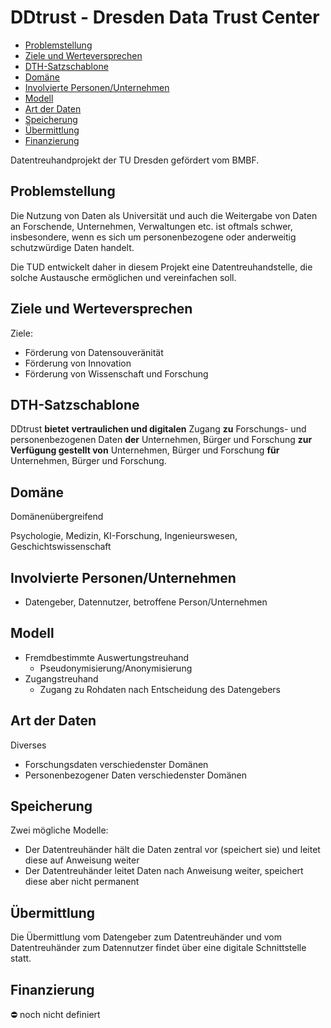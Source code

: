 
# DDtrust - Dresden Data Trust Center

-   [Problemstellung](#problemstellung)
-   [Ziele und Werteversprechen](#ziele)
-   [DTH-Satzschablone](#schablone)
-   [Domäne](#domaene)
-   [Involvierte Personen/Unternehmen](#involv)
-   [Modell](#modell)
-   [Art der Daten](#daten)
-   [Speicherung](#speicherung)
-   [Übermittlung](#uebermittlung)
-   [Finanzierung](#finanzierung)

Datentreuhandprojekt der TU Dresden gefördert vom BMBF.

<a name="problemstellung"></a>
## Problemstellung

Die Nutzung von Daten als Universität und auch die Weitergabe von Daten an Forschende, Unternehmen, Verwaltungen etc. ist oftmals schwer, insbesondere, wenn es sich um personenbezogene oder anderweitig schutzwürdige Daten handelt.

Die TUD entwickelt daher in diesem Projekt eine Datentreuhandstelle, die solche Austausche ermöglichen und vereinfachen soll.

<a name="ziele"></a>
## Ziele und Werteversprechen

Ziele:

-   Förderung von Datensouveränität
-   Förderung von Innovation
-   Förderung von Wissenschaft und Forschung

<a name="schablone"></a>
## DTH-Satzschablone

DDtrust  **bietet** **vertraulichen und digitalen** Zugang  **zu** Forschungs- und personenbezogenen Daten  **der** Unternehmen, Bürger und Forschung  **zur Verfügung gestellt von**  Unternehmen, Bürger und Forschung  **für** Unternehmen, Bürger und Forschung.

<a name="domaene"></a>
## Domäne

Domänenübergreifend

Psychologie, Medizin, KI-Forschung, Ingenieurswesen, Geschichtswissenschaft

<a name="involv"></a>
## Involvierte Personen/Unternehmen

-   Datengeber, Datennutzer,  betroffene Person/Unternehmen

<a name="modell"></a>
## Modell

-   Fremdbestimmte Auswertungstreuhand
    -   Pseudonymisierung/Anonymisierung
-   Zugangstreuhand
    -   Zugang zu Rohdaten nach Entscheidung des Datengebers

<a name="daten"></a>
## Art der Daten

Diverses

-   Forschungsdaten verschiedenster Domänen
-   Personenbezogener Daten verschiedenster Domänen

<a name="speicherung"></a>
## Speicherung

Zwei mögliche Modelle:

-   Der Datentreuhänder hält die Daten zentral vor (speichert sie) und leitet diese auf Anweisung weiter
-   Der Datentreuhänder leitet Daten nach Anweisung weiter, speichert diese aber nicht permanent

<a name="uebermittlung"></a>
## Übermittlung

Die Übermittlung vom Datengeber zum Datentreuhänder und vom Datentreuhänder zum Datennutzer findet über eine digitale Schnittstelle statt.

<a name="finanzierung"></a>
## Finanzierung

:no_entry:  noch nicht definiert